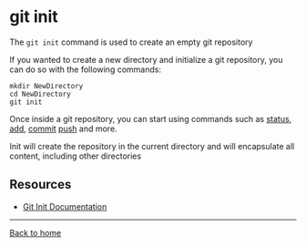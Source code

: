 # git init

The `git init` command is used to create an empty git repository

If you wanted to create a new directory and initialize a git repository, you can do so with the following commands:
```
mkdir NewDirectory
cd NewDirectory
git init
```

Once inside a git repository, you can start using commands such as
[status](./Status.md),
[add](./Add.md),
[commit](./Commit.md)
[push](./Push.md)
and more.

Init will create the repository in the current directory and will encapsulate all content, including other directories

## Resources

- [Git Init Documentation](https://git-scm.com/docs/git-init)

---

[Back to home](../README.md)
